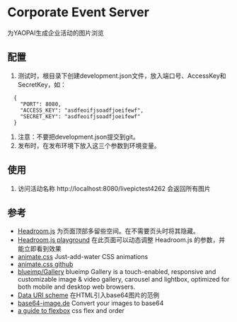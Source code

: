 # Corporate Event Server
为YAOPAI生成企业活动的图片浏览

## 配置
1. 测试时，根目录下创建development.json文件，放入端口号、AccessKey和SecretKey，如：

```
  {
    "PORT": 8080,
    "ACCESS_KEY": "asdfeoifjsoadfjoeifewf",
    "SECRET_KEY": "asdfeoifjsoadfjoeifewf"
  }
```

1. 注意：不要把development.json提交到git。
1. 发布时，在发布环境下放入这三个参数到环境变量。


## 使用
1. 访问活动名称 http://localhost:8080/livepictest4262 会返回所有图片

## 参考
- [Headroom.js](http://www.bootcss.com/p/headroom.js/) 为页面顶部多留些空间。在不需要页头时将其隐藏。
- [Headroom.js playground](http://www.bootcss.com/p/headroom.js/playroom/) 在此页面可以动态调整 Headroom.js 的参数，并能立即看到效果
- [animate.css](https://daneden.github.io/animate.css/) Just-add-water CSS animations
- [animate.css github](https://github.com/daneden/animate.css)
- [blueimp/Gallery](https://github.com/blueimp/Gallery#initialization) blueimp Gallery is a touch-enabled, responsive and customizable image & video gallery, carousel and lightbox, optimized for both mobile and desktop web browsers.
- [Data URI scheme](https://en.wikipedia.org/wiki/Data_URI_scheme) 在HTML引入base64图片的范例
- [base64-image.de](https://www.base64-image.de) Convert your images to base64
- [a guide to flexbox](https://css-tricks.com/snippets/css/a-guide-to-flexbox/) css flex and order
